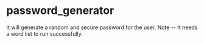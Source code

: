 # password_generator

It will generate a random and secure password for the user. Note -- It needs a word list to run successfully. 
